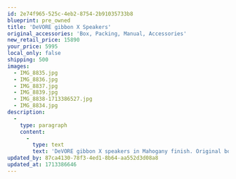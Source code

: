 ```yaml
---
id: 2e74f965-525c-4eb2-8754-2b91035733b8
blueprint: pre_owned
title: 'DeVORE gibbon X Speakers'
original_accessories: 'Box, Packing, Manual, Accessories'
new_retail_price: 15890
your_price: 5995
local_only: false
shipping: 500
images:
  - IMG_8835.jpg
  - IMG_8836.jpg
  - IMG_8837.jpg
  - IMG_8839.jpg
  - IMG_8838-1713386527.jpg
  - IMG_8834.jpg
description:
  -
    type: paragraph
    content:
      -
        type: text
        text: 'DeVORE gibbon X speakers in Mahogany finish. Original boxes, packing and accessories. Speakers sold as new for $15,890.00/pair. There is some damage to the top/front corner of one speaker and to the side of another, but overall in good physical and functional condition. '
updated_by: 87ca4130-78f3-4ed1-8b64-aa552d3d08a8
updated_at: 1713386646
---
```

